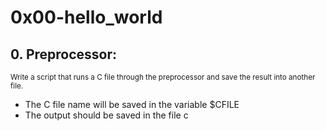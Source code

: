 # 0x00-hello_world
## 0. Preprocessor:
<sub> Write a script that runs a C file through the preprocessor and save the result into another file.
* The C file name will be saved in the variable $CFILE
* The output should be saved in the file c</sub>
